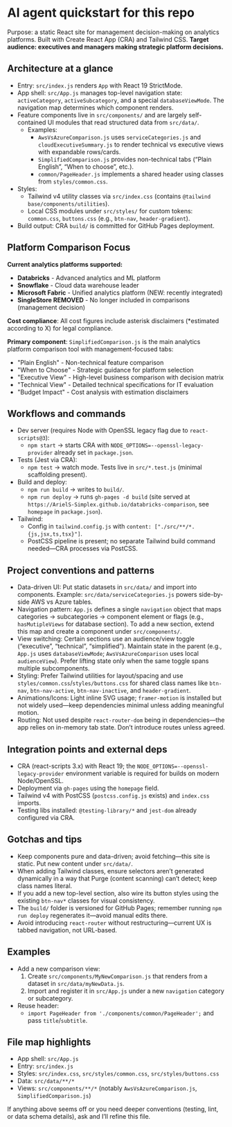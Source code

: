 # AI agent quickstart for this repo

Purpose: a static React site for management decision-making on analytics platforms. Built with Create React App (CRA) and Tailwind CSS. **Target audience: executives and managers making strategic platform decisions.**

## Architecture at a glance
- Entry: `src/index.js` renders `App` with React 19 StrictMode.
- App shell: `src/App.js` manages top-level navigation state: `activeCategory`, `activeSubcategory`, and a special `databaseViewMode`. The navigation map determines which component renders.
- Feature components live in `src/components/` and are largely self-contained UI modules that read structured data from `src/data/`.
  - Examples:
    - `AwsVsAzureComparison.js` uses `serviceCategories.js` and `cloudExecutiveSummary.js` to render technical vs executive views with expandable rows/cards.
    - `SimplifiedComparison.js` provides non-technical tabs (“Plain English”, “When to choose”, etc.).
    - `common/PageHeader.js` implements a shared header using classes from `styles/common.css`.
- Styles:
  - Tailwind v4 utility classes via `src/index.css` (contains `@tailwind base/components/utilities`).
  - Local CSS modules under `src/styles/` for custom tokens: `common.css`, `buttons.css` (e.g., `btn-nav`, `header-gradient`).
- Build output: CRA `build/` is committed for GitHub Pages deployment.

## Platform Comparison Focus
**Current analytics platforms supported:**
- **Databricks** - Advanced analytics and ML platform
- **Snowflake** - Cloud data warehouse leader  
- **Microsoft Fabric** - Unified analytics platform (NEW: recently integrated)
- **SingleStore REMOVED** - No longer included in comparisons (management decision)

**Cost compliance**: All cost figures include asterisk disclaimers (*estimated according to X) for legal compliance.

**Primary component**: `SimplifiedComparison.js` is the main analytics platform comparison tool with management-focused tabs:
- "Plain English" - Non-technical feature comparison
- "When to Choose" - Strategic guidance for platform selection
- "Executive View" - High-level business comparison with decision matrix
- "Technical View" - Detailed technical specifications for IT evaluation
- "Budget Impact" - Cost analysis with estimation disclaimers

## Workflows and commands
- Dev server (requires Node with OpenSSL legacy flag due to `react-scripts@3`):
  - `npm start` → starts CRA with `NODE_OPTIONS=--openssl-legacy-provider` already set in `package.json`.
- Tests (Jest via CRA):
  - `npm test` → watch mode. Tests live in `src/*.test.js` (minimal scaffolding present).
- Build and deploy:
  - `npm run build` → writes to `build/`.
  - `npm run deploy` → runs `gh-pages -d build` (site served at `https://ArielS-Simplex.github.io/databricks-comparison`, see `homepage` in `package.json`).
- Tailwind:
  - Config in `tailwind.config.js` with `content: ["./src/**/*.{js,jsx,ts,tsx}"]`.
  - PostCSS pipeline is present; no separate Tailwind build command needed—CRA processes via PostCSS.

## Project conventions and patterns
- Data-driven UI: Put static datasets in `src/data/` and import into components. Example: `src/data/serviceCategories.js` powers side-by-side AWS vs Azure tables.
- Navigation pattern: `App.js` defines a single `navigation` object that maps categories → subcategories → component element or flags (e.g., `hasMutipleViews` for database section). To add a new section, extend this map and create a component under `src/components/`.
- View switching: Certain sections use an audience/view toggle (“executive”, “technical”, “simplified”). Maintain state in the parent (e.g., `App.js` uses `databaseViewMode`; `AwsVsAzureComparison` uses local `audienceView`). Prefer lifting state only when the same toggle spans multiple subcomponents.
- Styling: Prefer Tailwind utilities for layout/spacing and use `styles/common.css`/`styles/buttons.css` for shared class names like `btn-nav`, `btn-nav-active`, `btn-nav-inactive`, and `header-gradient`.
- Animations/Icons: Light inline SVG usage; `framer-motion` is installed but not widely used—keep dependencies minimal unless adding meaningful motion.
- Routing: Not used despite `react-router-dom` being in dependencies—the app relies on in-memory tab state. Don’t introduce routes unless agreed.

## Integration points and external deps
- CRA (react-scripts 3.x) with React 19; the `NODE_OPTIONS=--openssl-legacy-provider` environment variable is required for builds on modern Node/OpenSSL.
- Deployment via `gh-pages` using the `homepage` field.
- Tailwind v4 with PostCSS (`postcss.config.js` exists) and `index.css` imports.
- Testing libs installed: `@testing-library/*` and `jest-dom` already configured via CRA.

## Gotchas and tips
- Keep components pure and data-driven; avoid fetching—this site is static. Put new content under `src/data/`.
- When adding Tailwind classes, ensure selectors aren’t generated dynamically in a way that Purge (content scanning) can’t detect; keep class names literal.
- If you add a new top-level section, also wire its button styles using the existing `btn-nav*` classes for visual consistency.
- The `build/` folder is versioned for GitHub Pages; remember running `npm run deploy` regenerates it—avoid manual edits there.
- Avoid introducing `react-router` without restructuring—current UX is tabbed navigation, not URL-based.

## Examples
- Add a new comparison view:
  1) Create `src/components/MyNewComparison.js` that renders from a dataset in `src/data/myNewData.js`.
  2) Import and register it in `src/App.js` under a new `navigation` category or subcategory.
- Reuse header:
  - `import PageHeader from './components/common/PageHeader';` and pass `title`/`subtitle`.

## File map highlights
- App shell: `src/App.js`
- Entry: `src/index.js`
- Styles: `src/index.css`, `src/styles/common.css`, `src/styles/buttons.css`
- Data: `src/data/**/*`
- Views: `src/components/**/*` (notably `AwsVsAzureComparison.js`, `SimplifiedComparison.js`)

If anything above seems off or you need deeper conventions (testing, lint, or data schema details), ask and I’ll refine this file.
